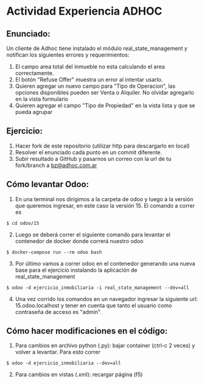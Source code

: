 # Actividad Experiencia ADHOC

## Enunciado:

Un cliente de Adhoc tiene instalado el módulo real_state_management y notifican los siguientes errores y requerimientos:

1. El campo area total del inmueble no esta calculando el area correctamente.
2. El botón "Refuse Offer" muestra un error al intentar usarlo.
3. Quieren agregar un nuevo campo para "Tipo de Operacion", las opciones disponibles pueden ser Venta o Alquiler. No olvidar agregarlo en la vista formulario
4. Quieren agregar el campo "Tipo de Propiedad" en la vista lista y que se pueda agrupar

## Ejercicio:

1. Hacer fork de este repositorio (utilizar http para descargarlo en local)
2. Resolver el enunciado cada punto en un commit diferente.
3. Subir resultado a GitHub y pasarnos un correo con la url de tu fork/branch a bz@adhoc.com.ar

## Cómo levantar Odoo:

1. En una terminal nos dirigimos a la carpeta de odoo y luego a la versión que queremos ingresar, en este caso la versión 15. El comando a correr es

```
$ cd odoo/15
```
2. Luego se deberá correr el siguiente comando para levantar el contenedor de docker donde correrá nuestro odoo

```
$ docker-compose run --rm odoo bash
```
3. Por último vamos a correr odoo en el contenedor generando una nueva base para el ejercicio instalando la aplicación de real_state_management

```
$ odoo -d ejercicio_inmobiliaria -i real_state_management --dev=all
```
4. Una vez corrido los comandos en un navegador ingresar la siguiente url: 15.odoo.localhost y tener en cuenta que tanto el usuario como contraseña de acceso es "admin".
## Cómo hacer modificaciones en el código:

1. Para cambios en archivo python (.py): bajar container (ctrl-c 2 veces) y volver a levantar. Para esto correr

```
$ odoo -d ejercicio_inmobiliaria --dev=all
```

2. Para cambios en vistas (.xml): recargar página (f5)
